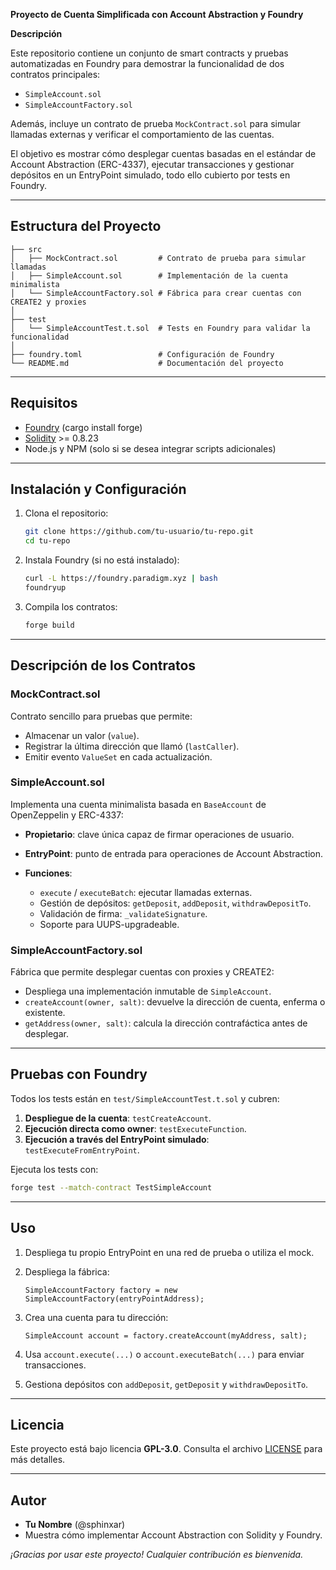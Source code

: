 **Proyecto de Cuenta Simplificada con Account Abstraction y Foundry**

**Descripción**

Este repositorio contiene un conjunto de smart contracts y pruebas automatizadas en Foundry para demostrar la funcionalidad de dos contratos principales:

* `SimpleAccount.sol`
* `SimpleAccountFactory.sol`

Además, incluye un contrato de prueba `MockContract.sol` para simular llamadas externas y verificar el comportamiento de las cuentas.

El objetivo es mostrar cómo desplegar cuentas basadas en el estándar de Account Abstraction (ERC-4337), ejecutar transacciones y gestionar depósitos en un EntryPoint simulado, todo ello cubierto por tests en Foundry.

---

## Estructura del Proyecto

```plaintext
├── src
│   ├── MockContract.sol         # Contrato de prueba para simular llamadas
│   ├── SimpleAccount.sol        # Implementación de la cuenta minimalista
│   └── SimpleAccountFactory.sol # Fábrica para crear cuentas con CREATE2 y proxies
│
├── test
│   └── SimpleAccountTest.t.sol  # Tests en Foundry para validar la funcionalidad
│
├── foundry.toml                 # Configuración de Foundry
└── README.md                    # Documentación del proyecto
```

---

## Requisitos

* [Foundry](https://github.com/foundry-rs/foundry) (cargo install forge)
* [Solidity](https://docs.soliditylang.org/) >= 0.8.23
* Node.js y NPM (solo si se desea integrar scripts adicionales)

---

## Instalación y Configuración

1. Clona el repositorio:

   ```bash
   git clone https://github.com/tu-usuario/tu-repo.git
   cd tu-repo
   ```

2. Instala Foundry (si no está instalado):

   ```bash
   curl -L https://foundry.paradigm.xyz | bash
   foundryup
   ```

3. Compila los contratos:

   ```bash
   forge build
   ```

---

## Descripción de los Contratos

### MockContract.sol

Contrato sencillo para pruebas que permite:

* Almacenar un valor (`value`).
* Registrar la última dirección que llamó (`lastCaller`).
* Emitir evento `ValueSet` en cada actualización.

### SimpleAccount.sol

Implementa una cuenta minimalista basada en `BaseAccount` de OpenZeppelin y ERC-4337:

* **Propietario**: clave única capaz de firmar operaciones de usuario.
* **EntryPoint**: punto de entrada para operaciones de Account Abstraction.
* **Funciones**:

  * `execute` / `executeBatch`: ejecutar llamadas externas.
  * Gestión de depósitos: `getDeposit`, `addDeposit`, `withdrawDepositTo`.
  * Validación de firma: `_validateSignature`.
  * Soporte para UUPS-upgradeable.

### SimpleAccountFactory.sol

Fábrica que permite desplegar cuentas con proxies y CREATE2:

* Despliega una implementación inmutable de `SimpleAccount`.
* `createAccount(owner, salt)`: devuelve la dirección de cuenta, enferma o existente.
* `getAddress(owner, salt)`: calcula la dirección contrafáctica antes de desplegar.

---

## Pruebas con Foundry

Todos los tests están en `test/SimpleAccountTest.t.sol` y cubren:

1. **Despliegue de la cuenta**: `testCreateAccount`.
2. **Ejecución directa como owner**: `testExecuteFunction`.
3. **Ejecución a través del EntryPoint simulado**: `testExecuteFromEntryPoint`.

Ejecuta los tests con:

```bash
forge test --match-contract TestSimpleAccount
```

---

## Uso

1. Despliega tu propio EntryPoint en una red de prueba o utiliza el mock.
2. Despliega la fábrica:

   ```solidity
   SimpleAccountFactory factory = new SimpleAccountFactory(entryPointAddress);
   ```
3. Crea una cuenta para tu dirección:

   ```solidity
   SimpleAccount account = factory.createAccount(myAddress, salt);
   ```
4. Usa `account.execute(...)` o `account.executeBatch(...)` para enviar transacciones.
5. Gestiona depósitos con `addDeposit`, `getDeposit` y `withdrawDepositTo`.

---

## Licencia

Este proyecto está bajo licencia **GPL-3.0**. Consulta el archivo [LICENSE](LICENSE) para más detalles.

---

## Autor

* **Tu Nombre** (@sphinxar)
* Muestra cómo implementar Account Abstraction con Solidity y Foundry.

*¡Gracias por usar este proyecto! Cualquier contribución es bienvenida.*
